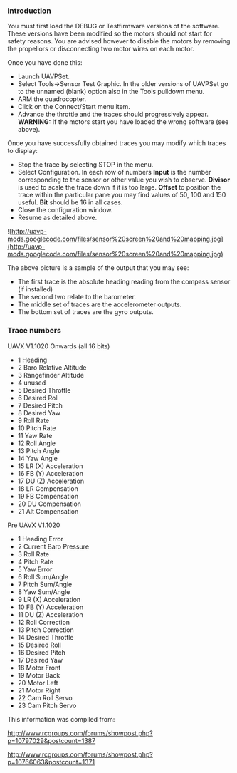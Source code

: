 ### Introduction ###

You must first load the DEBUG or Testfirmware versions of the software. These versions have been modified so the motors should not start for safety reasons. You are advised however to disable the motors by removing the propellors or disconnecting two motor wires on each motor.

Once you have done this:
  * Launch UAVPSet.
  * Select Tools->Sensor Test Graphic. In the older versions of UAVPSet go to the unnamed (blank) option also in the Tools pulldown menu.
  * ARM the quadrocopter.
  * Click on the Connect/Start menu item.
  * Advance the throttle and the traces should progressively appear. **WARNING:** If the motors start you have loaded the wrong software (see above).

Once you have successfully obtained traces you may modify which traces to display:

  * Stop the trace by selecting STOP in the menu.
  * Select Configuration. In each row of numbers **Input** is the number corresponding to the sensor or other value you wish to observe. **Divisor** is used to scale the trace down if it is too large. **Offset** to position the trace within the particular pane you may find values of 50, 100 and 150 useful. **Bit** should be 16 in all cases.
  * Close the configuration window.
  * Resume as detailed above.

![http://uavp-mods.googlecode.com/files/sensor%20screen%20and%20mapping.jpg](http://uavp-mods.googlecode.com/files/sensor%20screen%20and%20mapping.jpg)

The above picture is a sample of the output that you may see:
  * The first trace is the absolute heading reading from the compass sensor (if installed)
  * The second two relate to the barometer.
  * The middle set of traces are the accelerometer outputs.
  * The bottom set of traces are the gyro outputs.

### Trace numbers ###

UAVX V1.1020 Onwards (all 16 bits)

  * 1 Heading
  * 2 Baro Relative Altitude
  * 3 Rangefinder Altitude
  * 4 unused
  * 5 Desired Throttle
  * 6 Desired Roll
  * 7 Desired Pitch
  * 8 Desired Yaw
  * 9 Roll Rate
  * 10 Pitch Rate
  * 11 Yaw Rate
  * 12 Roll Angle
  * 13 Pitch Angle
  * 14 Yaw Angle
  * 15 LR (X) Acceleration
  * 16 FB (Y) Acceleration
  * 17 DU (Z) Acceleration
  * 18 LR Compensation
  * 19 FB Compensation
  * 20 DU Compensation
  * 21 Alt Compensation

Pre UAVX V1.1020

  * 1  Heading Error
  * 2  Current Baro Pressure
  * 3  Roll Rate
  * 4  Pitch Rate
  * 5  Yaw Error
  * 6  Roll Sum/Angle
  * 7  Pitch Sum/Angle
  * 8  Yaw Sum/Angle
  * 9  LR (X) Acceleration
  * 10 FB (Y) Acceleration
  * 11 DU (Z) Acceleration
  * 12 Roll Correction
  * 13 Pitch Correction
  * 14 Desired Throttle
  * 15 Desired Roll
  * 16 Desired Pitch
  * 17 Desired Yaw
  * 18 Motor Front
  * 19 Motor Back
  * 20 Motor Left
  * 21 Motor Right
  * 22 Cam Roll Servo
  * 23 Cam Pitch Servo

This information was compiled from:

http://www.rcgroups.com/forums/showpost.php?p=10797029&postcount=1387

http://www.rcgroups.com/forums/showpost.php?p=10766063&postcount=1371